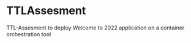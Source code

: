 # TTLAssesment
TTL-Assesment to deploy Welcome to 2022 application on a container orchestration tool
